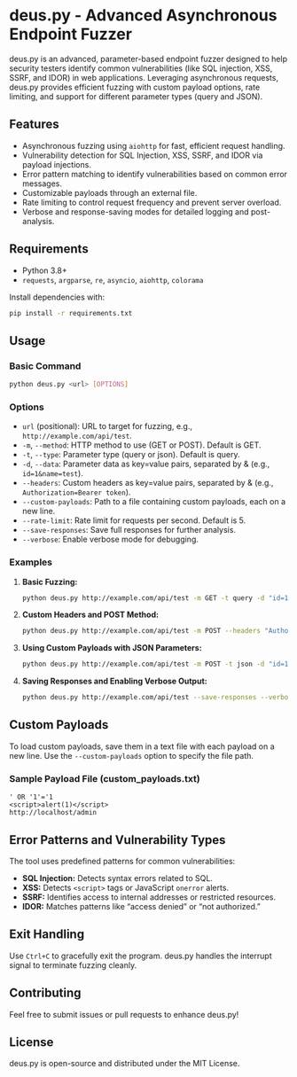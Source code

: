 # deus.py - Advanced Asynchronous Endpoint Fuzzer

deus.py is an advanced, parameter-based endpoint fuzzer designed to help security testers identify common vulnerabilities (like SQL injection, XSS, SSRF, and IDOR) in web applications. Leveraging asynchronous requests, deus.py provides efficient fuzzing with custom payload options, rate limiting, and support for different parameter types (query and JSON).

## Features

- Asynchronous fuzzing using `aiohttp` for fast, efficient request handling.
- Vulnerability detection for SQL Injection, XSS, SSRF, and IDOR via payload injections.
- Error pattern matching to identify vulnerabilities based on common error messages.
- Customizable payloads through an external file.
- Rate limiting to control request frequency and prevent server overload.
- Verbose and response-saving modes for detailed logging and post-analysis.

## Requirements

- Python 3.8+
- `requests`, `argparse`, `re`, `asyncio`, `aiohttp`, `colorama`

Install dependencies with:

```bash
pip install -r requirements.txt
```

## Usage

### Basic Command

```bash
python deus.py <url> [OPTIONS]
```

### Options

- `url` (positional): URL to target for fuzzing, e.g., `http://example.com/api/test`.
- `-m`, `--method`: HTTP method to use (GET or POST). Default is GET.
- `-t`, `--type`: Parameter type (query or json). Default is query.
- `-d`, `--data`: Parameter data as key=value pairs, separated by & (e.g., `id=1&name=test`).
- `--headers`: Custom headers as key=value pairs, separated by & (e.g., `Authorization=Bearer token`).
- `--custom-payloads`: Path to a file containing custom payloads, each on a new line.
- `--rate-limit`: Rate limit for requests per second. Default is 5.
- `--save-responses`: Save full responses for further analysis.
- `--verbose`: Enable verbose mode for debugging.

### Examples

1. **Basic Fuzzing:**

   ```bash
   python deus.py http://example.com/api/test -m GET -t query -d "id=1&name=test"
   ```

2. **Custom Headers and POST Method:**

   ```bash
   python deus.py http://example.com/api/test -m POST --headers "Authorization=Bearer token" -d "id=1&name=test"
   ```

3. **Using Custom Payloads with JSON Parameters:**

   ```bash
   python deus.py http://example.com/api/test -m POST -t json -d "id=1&name=test" --custom-payloads custom_payloads.txt
   ```

4. **Saving Responses and Enabling Verbose Output:**

   ```bash
   python deus.py http://example.com/api/test --save-responses --verbose
   ```

## Custom Payloads

To load custom payloads, save them in a text file with each payload on a new line. Use the `--custom-payloads` option to specify the file path.

### Sample Payload File (custom_payloads.txt)

```
' OR '1'='1
<script>alert(1)</script>
http://localhost/admin
```

## Error Patterns and Vulnerability Types

The tool uses predefined patterns for common vulnerabilities:

- **SQL Injection:** Detects syntax errors related to SQL.
- **XSS:** Detects `<script>` tags or JavaScript `onerror` alerts.
- **SSRF:** Identifies access to internal addresses or restricted resources.
- **IDOR:** Matches patterns like “access denied” or “not authorized.”

## Exit Handling

Use `Ctrl+C` to gracefully exit the program. deus.py handles the interrupt signal to terminate fuzzing cleanly.

## Contributing

Feel free to submit issues or pull requests to enhance deus.py!

## License

deus.py is open-source and distributed under the MIT License.
```
